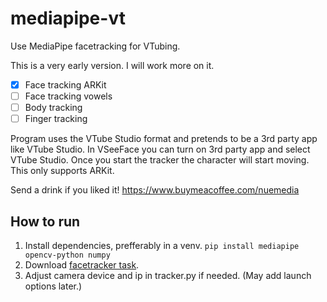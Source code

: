 # mediapipe-vt
Use MediaPipe facetracking for VTubing.

This is a very early version. I will work more on it.
- [x] Face tracking ARKit
- [ ] Face tracking vowels
- [ ] Body tracking
- [ ] Finger tracking

Program uses the VTube Studio format and pretends to be a 3rd party app like VTube Studio. In VSeeFace you can turn on 3rd party app and select VTube Studio. Once you start the tracker the character will start moving. This only supports ARKit.

Send a drink if you liked it!
https://www.buymeacoffee.com/nuemedia

## How to run
1. Install dependencies, prefferably in a venv. `pip install mediapipe opencv-python numpy`
2. Download [facetracker task](https://storage.googleapis.com/mediapipe-models/face_landmarker/face_landmarker/float16/latest/face_landmarker.task).
3. Adjust camera device and ip in tracker.py if needed. (May add launch options later.)
